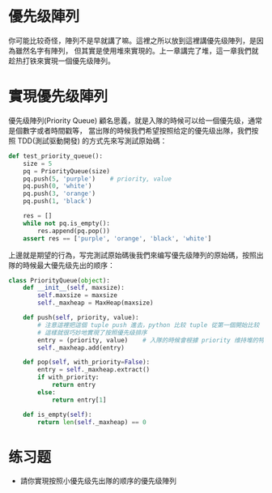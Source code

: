 # 優先级陣列
你可能比较奇怪，陣列不是早就講了嘛。這裡之所以放到這裡講優先级陣列，是因為雖然名字有陣列，
但其實是使用堆來實現的。上一章講完了堆，這一章我們就趁热打铁來實現一個優先级陣列。


# 實現優先级陣列
優先级陣列(Priority Queue) 顧名思義，就是入隊的時候可以给一個優先级，通常是個數字或者時間戳等，
當出隊的時候我們希望按照给定的優先级出隊，我們按照 TDD(測試驱動開發) 的方式先來写測試原始碼：

```py
def test_priority_queue():
    size = 5
    pq = PriorityQueue(size)
    pq.push(5, 'purple')    # priority, value
    pq.push(0, 'white')
    pq.push(3, 'orange')
    pq.push(1, 'black')

    res = []
    while not pq.is_empty():
        res.append(pq.pop())
    assert res == ['purple', 'orange', 'black', 'white']
```

上邊就是期望的行為，写完測試原始碼後我們來编写優先级陣列的原始碼，按照出隊的時候最大優先级先出的顺序：


```py
class PriorityQueue(object):
    def __init__(self, maxsize):
        self.maxsize = maxsize
        self._maxheap = MaxHeap(maxsize)

    def push(self, priority, value):
        # 注意這裡把這個 tuple push 進去，python 比较 tuple 從第一個開始比较
        # 這樣就很巧妙地實現了按照優先级排序
        entry = (priority, value)    # 入隊的時候會根據 priority 维持堆的特性
        self._maxheap.add(entry)

    def pop(self, with_priority=False):
        entry = self._maxheap.extract()
        if with_priority:
            return entry
        else:
            return entry[1]

    def is_empty(self):
        return len(self._maxheap) == 0
```


# 练习题
- 請你實現按照小優先级先出隊的顺序的優先级陣列
